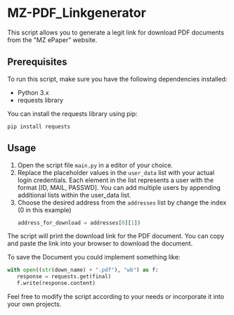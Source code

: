 # MZ-PDF_Linkgenerator

This script allows you to generate a legit link for download PDF documents from the "MZ ePaper" website.

## Prerequisites

To run this script, make sure you have the following dependencies installed:

- Python 3.x
- requests library

You can install the requests library using pip:

```
pip install requests
```

## Usage

1. Open the script file `main.py` in a editor of your choice.
2. Replace the placeholder values in the `user_data` list with your actual login credentials. Each element in the list represents a user with the format [ID, MAIL, PASSWD]. You can add multiple users by appending additional lists within the user_data list.
4. Choose the desired address from the `addresses` list by change the index (0 in this example)
   ```python
   address_for_download = addresses[0][1])
   ```

The script will print the download link for the PDF document. You can copy and paste the link into your browser to download the document.

To save the Document you could implement something like:
```python
with open((str(down_name) + ".pdf"), "wb") as f:
   response = requests.get(final)
   f.write(response.content)
```


Feel free to modify the script according to your needs or incorporate it into your own projects.

